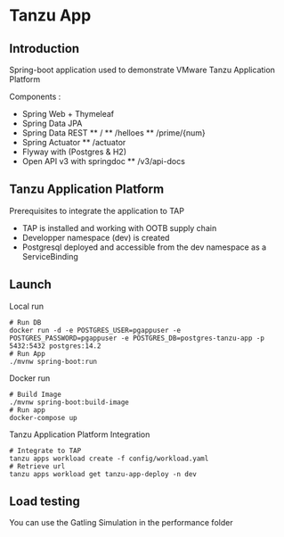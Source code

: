 # Tanzu App

## Introduction

Spring-boot application used to demonstrate VMware Tanzu Application Platform

Components :

* Spring Web + Thymeleaf
* Spring Data JPA
* Spring Data REST
** /
** /helloes
** /prime/{num}
* Spring Actuator
** /actuator
* Flyway with (Postgres & H2)
* Open API v3 with springdoc
** /v3/api-docs

## Tanzu Application Platform

Prerequisites to integrate the application to TAP
* TAP is installed and working with OOTB supply chain
* Developper namespace (dev) is created
* Postgresql deployed and accessible from the dev namespace as a ServiceBinding

## Launch

Local run

```
# Run DB
docker run -d -e POSTGRES_USER=pgappuser -e POSTGRES_PASSWORD=pgappuser -e POSTGRES_DB=postgres-tanzu-app -p 5432:5432 postgres:14.2
# Run App
./mvnw spring-boot:run
```

Docker run

```
# Build Image
./mvnw spring-boot:build-image
# Run app
docker-compose up
```

Tanzu Application Platform Integration

```
# Integrate to TAP
tanzu apps workload create -f config/workload.yaml
# Retrieve url
tanzu apps workload get tanzu-app-deploy -n dev
```

## Load testing

You can use the Gatling Simulation in the performance folder